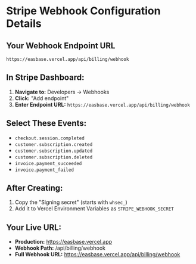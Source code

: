 # Stripe Webhook Configuration Details

## Your Webhook Endpoint URL
```
https://easbase.vercel.app/api/billing/webhook
```

## In Stripe Dashboard:

1. **Navigate to:** Developers → Webhooks
2. **Click:** "Add endpoint"
3. **Enter Endpoint URL:** `https://easbase.vercel.app/api/billing/webhook`

## Select These Events:
- `checkout.session.completed`
- `customer.subscription.created`
- `customer.subscription.updated`
- `customer.subscription.deleted`
- `invoice.payment_succeeded`
- `invoice.payment_failed`

## After Creating:
1. Copy the "Signing secret" (starts with `whsec_`)
2. Add it to Vercel Environment Variables as `STRIPE_WEBHOOK_SECRET`

## Your Live URL:
- **Production:** https://easbase.vercel.app
- **Webhook Path:** /api/billing/webhook
- **Full Webhook URL:** https://easbase.vercel.app/api/billing/webhook